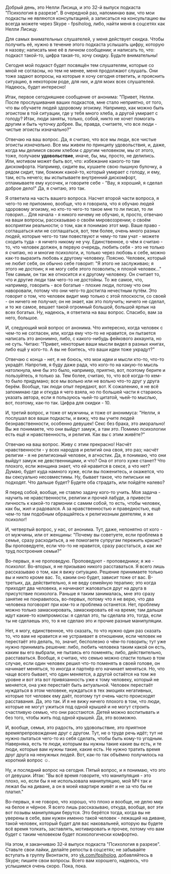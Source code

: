 Добрый день, это Нелли Лисица, и это 32-й выпуск подкаста "Психология в разрезе". В очередной раз, напоминаю вам, что мои подкасты не являются консультацией, а записаться на консультацию вы всегда можете через Skype - fpsiholog, либо, найти меня в соцсетях как Нелли Лисицу. 

Для самых внимательных слушателей, у меня действует скидка. Чтобы получить её, нужно в течение этого подкаста услышать цифру, которую я назову; написать мне её в личном сообщении; и написать то, что: подкаст такой-то, цифра такая-то, хочу скидку. Будьте внимательны!

Сегодня мой подкаст будет посвящён тем слушателям, которые со мной не согласны, но тем не менее, меня продолжают слушать. Они тоже задают вопросы, на которые я хочу сегодня ответить, и прояснить ситуацию, в некотором роде, для них, и для моих всех слушателей. Надеюсь, будет интересно!

Итак, первое сегодняшнее сообщение от анонима:
 "Привет, Нелли. После прослушивания ваших подкастов, мне стало неприятно, от того, что вы обучаете людей здоровому эгоизму. Например, как можно быть эгоистом в той ситуации, где у тебя много хлеба, а другой умирает с голоду? Итак, люди заняты, только, собой, никто не хочет помогать другим и быть чуточку добрее. Вы, правда, считаете, что все люди - чистые эгоисты изначально?"

Отвечаю на ваш вопрос. Да, я считаю, что все мы люди, все чистые эгоисты _изначально_. Все мы живем по принципу удовольствия, и, даже, когда мы делимся своим хлебом с другим человеком, мы от этого, тоже, получаем **удовольствие**, иначе, бы, мы, просто, не делились. Или, мотивом может быть вот, что: избежание какого-то там дискомфорта. Например, сидите вы, кушаете свою пышную булочку, а рядом сидит, там, бомжик какой-то, который умирает с голоду, и ему, там, есть нечего; вы испытываете внутренний дискомфорт, отламываете ему кусочек, и говорите себе - "Вау, я хороший, я сделал доброе дело!" Да, я считаю, это так. 

Я ответила на часть вашего вопроса. Насчет второй части вопроса, я чего-то не припомню, вообще, что я говорила, что я обучаю людей здоровому эгоизму, но кто-то чего-то такое мне то ли писал, то ли говорил... Для начала - я никого ничему не обучаю, я, просто, отвечаю на ваши вопросы, рассказываю о своём мировоззрении; о своём восприятии реальности; о том, как я понимаю этот мир. Ваше право - соглашаться или не соглашаться, вот, тем более, очень много разных людей, которые чего-то там повествуют и чему-то там учат - можете сходить туда - я ничего никому не учу. Единственное, о чём я считаю - то, что человек должен, в первую очередь, любить себя - это не только я считаю, но и многие психологи, и, только через любовь к себе, можно как-то выразить любовь к другому человеку. Поясню. Человек, который не любит себя, он обычно себе говорит: "Я этого не заслуживаю; я этого не достоин; я не могу себе этого позволить; я плохой человек..." Тем самым, он так же относится и к другому человеку. Он считает то, что и другие люди там чего-то не достойны. То же самое, что, например, говорить -  все богатые - плохие люди, потому что они наворовали, потому что они чего-то достигла нечестным путём. Это говорит о том, что человек видит мир только с этой плоскости, со своей - он ничего не получил; он не знает, как это получить; ничего не сделал, и то же самое, вешает такой огромный большой, большой ярлык на всех богатых. Ну, надеюсь, я ответила на ваш вопрос. Спасибо, вам за него, большое. 

И, следующий мой вопрос от анонима. Что интересно, когда человек с чем-то не согласен, или, когда ему что-то не нравится, он пытается написать это анонимно, либо, с какого-нибудь фейкового аккаунта, но не суть. Читаю: 
 "Привет, некоторые ваши мысли видел в разных книгах, либо ещё у кого-то. А вы не боитесь, что ваши идеи тоже украдут?" 

Отвечаю с конца - нет, я не боюсь, что мои идеи и мысли кто-то, что-то украдёт. Напротив, я буду даже рада, что кого-то на какую-то мысль натолкнула, мне бы это было, например, приятно, вот, поэтому берите и пользуйтесь, я только за. Тем более, считаю, то, что всё когда-то кем-то было придумано; все мы вольно или не вольно что-то друг у друга берём. Вообще, так люди опыт передают, вот. К сожалению, я не всё запоминаю где и откуда я чего взяла, но по большей части я стараюсь указать автора, если я пользуюсь чьей-то цитатой, чьей-то мыслью, вот, поэтому, как-то так. 
Цифра для скидки - 10.

И, третий вопрос, и тоже от мужчины, и тоже от анонимуса:
 "Нелли, я послушал все ваши подкасты, и вижу, что вы учите людей безнравственности, особенно девушек! Секс без брака, это аморально! Вы же понимаете, что они выйдут замуж, а там *это*. Помимо психологии есть ещё и нравственность, и религия. Как вы с этим живёте?"

Отвечаю на ваш вопрос. Живу с этим прекрасно! Насчёт нравственности - у всех народов и религий она своя, это раз; насчёт религии -  я не религиозный человек, я агностик. Да, я понимаю, что они выйдут замуж не девственницами, и что? Она от этого хуже станет? Что плохого, если женщина знает, что ей нравится в сексе, а что нет? Думаю, будет куда намного хуже, если вы поженитесь, и окажется, что вы сексуально несовместимы. Ну, бывает такое, что пиписьки не подходят. Что дальше будет? Будете оба страдать, или пойдёте налево?

Я перед собой, вообще, не ставлю задачу кого-то учить. Моя задача - научить не нравственности, религии и прочей лабуде, а привести личность к какой-то гармонии с самим собой, то есть, чтобы человек, как бы, жил и радовался. А за нравственностью и праведностью, ещё чем-то там подобным обращайтесь к религиозным деятелям, я же психолог!

И, четвертый вопрос, у нас, от анонима. Тут, даже, непонятно от кого - от мужчины, или от женщины:
 "Почему вы советуете, если проблема в семье, сразу расходиться, а не помогаете супругам пережить кризис? Вы проповедуете, если что-то не нравится, сразу расстаться, а как же труд построения семьи?"

Во-первых, я не проповедую. Проповедуют - проповедники; я же - психолог. Во-вторых, я не призываю никого расставаться. Я всего лишь рассказываю о том, как я вижу ситуацию. Решение принимаете только вы и никто кроме вас. То, каким оно будет, зависит тоже от вас. В-третьих, да, действительно, я не веду семейную терапию; это когда приходят два человека, и начинают жаловаться друг на друга в присутствие психолога. Раньше я таким занималась, мне это сразу занятие не понравилось, во-первых, потому что я не верю, что два человека поговорят при ком-то и проблема останется. Нет, проблему можно только замаскировать, замаскировать её на время; там дальше идут какие-то компромиссы: я сделал это, ты сделала это, тогда, если ты не сделаешь это, то я не сделаю это и прочие разные манипуляции.

Нет, я могу, единственное, что сказать, то что нужно один раз сказать то, что вам не нравится и не устраивает в отношении, если человек не перестаёт это делать, то, значит, бесполезно о чём-то говорить; тут уже нужно принимать решение: либо, любить человека таким какой он есть, каким вы его выбрали, не пытаясь его поменять; либо, действительно, расставаться. Вообще, я считаю, что семью можно спасти только в том случае, если один человек решил что-то поменять в своей голове, он начинает меняться, то иногда и партнёр его начинает меняться. Но, что чаще всего бывает, что один меняется, а другой остаётся на том же уровне и вот эта вот привязанность уже к тому человеку, который не меняется, она уже перестаёт быть актуальной. Человек перестаёт нуждаться в этом человеке, нуждаться в тех эмоциях негативных, которые тот человек ему даёт, поэтому тут очень часто происходят расставания. Да, это так. 
И я не вижу ничего плохого в том, что люди, которые не могут ужиться под одной крышей и не могут строить счастливую семью, что они расстаются. Детей можно воспитывать и без того, чтобы жить под одной крышей. Да, это возможно. 

И, вообще, семья, это радость, это удовольствие, это приятное времяпрепровождение друг с другом. Тут, не о труде речь идёт; тут не нужно пытаться чего-то из себя сделать, чтобы быть кому-то угодным. Наверняка, есть те люди, которым вы нужны такие какие вы есть, и те люди, которые вам нужны такие, какие есть. Не нужно тратить время друг друга на ненужных людей. Вот, как-то так объёмно получилось на короткий вопрос ☺︎. 

Ну, и последний вопрос на сегодня. Пятый вопрос, и я понимаю, что это от девушки. Итак:
 "Вы всё время говорите, что манипуляция - это плохо, но, если бы я не использовала манипуляцию, мой МЧ так и лежал бы на диване, а он в моей квартире живёт и не за что бы не платил."

Во-первых, я не говорю, что хорошо, что плохо и вообще, не делю мир на белое и чёрное. Я всего лишь рассказываю, откуда, вообще, вот эти вот позывы манипуляции берутся. Это берётся тогда, когда вы не уверены в себе, вам нужен именно такой человек - лежащий на диване, такой человек, который будет для вас наковальней, которую вы будете всё время толкать, заставлять, мотивировать и прочее, потому что вам будет с таким человеком будет психологически комфортно. 

На этом, я заканчиваю 32-й выпуск подкаста "Психология в разрезе". Ставьте свои лайки, делайте репосты в соцсетях; не забывайте вступать в группу Вконтакте, это [vk.com/fpsiholog](http://vk.com/fpsiholog), добавляйтесь в Skype; пишите свои вопросы. Всего вам хорошего, надеюсь, что услышимся очень скоро. Пока, пока. 

